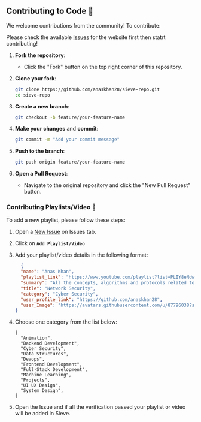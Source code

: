 ## Contributing to Code 🤝

We welcome contributions from the community! To contribute:

Please check the available [Issues](https://github.com/anaskhan28/sieve-repo/issues) for the website first then statrt contributing!

1. **Fork the repository**:

   - Click the "Fork" button on the top right corner of this repository.
2. **Clone your fork**:

   ```bash
   git clone https://github.com/anaskhan28/sieve-repo.git
   cd sieve-repo
   ```
3. **Create a new branch**:

   ```bash
   git checkout -b feature/your-feature-name
   ```
4. **Make your changes** and **commit**:

   ```bash
   git commit -m "Add your commit message"
   ```
5. **Push to the branch**:

   ```bash
   git push origin feature/your-feature-name
   ```
6. **Open a Pull Request**:

   - Navigate to the original repository and click the "New Pull Request" button.

### Contributing Playlists/Video 🫡

To add a new playlist, please follow these steps:

1. Open a [New Issue](https://github.com/anaskhan28/sieve-repo/issues/new/choose) on Issues tab.
2. Click on **`Add Playlist/Video`**
3. Add your playlist/video details in the following format:

   ```json
     {
     "name": "Anas Khan",
     "playlist_link": "https://www.youtube.com/playlist?list=PLIY8eNdw5tW_7-QrsY_n9nC0Xfhs1tLEK",
     "summary": "All the concepts, algorithms and protocols related to Network Security which you as an IT student will need the most.",
     "title": "Network Security",
     "category": "Cyber Security",
     "user_profile_link": "https://github.com/anaskhan28",
     "user_Image": "https://avatars.githubusercontent.com/u/87796038?s=96&v=4"
   }

   ```
4. Choose one category from the list below:

   ```
   [
     "Animation",
     "Backend Development",
     "Cyber Security",
     "Data Structures",
     "Devops",
     "Frontend Development",
     "Full-Stack Development",
     "Machine Learning",
     "Projects",
     "UI UX Design",
     "System Design",
   ]

   ```
5. Open the Issue and if all the verification passed your playlist or video will be added in Sieve.
